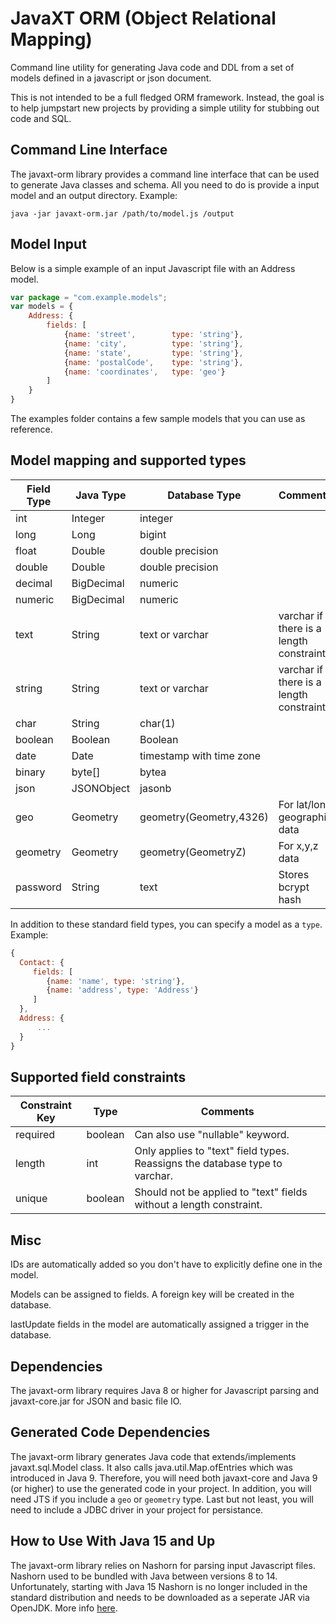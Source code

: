 # JavaXT ORM (Object Relational Mapping)
Command line utility for generating Java code and DDL from a set of models defined in a javascript or json document. 


This is not intended to be a full fledged ORM framework. Instead, the goal is to help jumpstart new projects by
providing a simple utility for stubbing out code and SQL.

## Command Line Interface
The javaxt-orm library provides a command line interface that can be used to generate Java classes 
and schema. All you need to do is provide a input model and an output directory. Example:
```
java -jar javaxt-orm.jar /path/to/model.js /output
```

## Model Input
Below is a simple example of an input Javascript file with an Address model. 
```javascript
var package = "com.example.models";
var models = {
    Address: {
        fields: [
            {name: 'street',        type: 'string'},
            {name: 'city',          type: 'string'},
            {name: 'state',         type: 'string'},
            {name: 'postalCode',    type: 'string'},
            {name: 'coordinates',   type: 'geo'}
        ]
    }
}
```

The examples folder contains a few sample models that you can use as reference.


## Model mapping and supported types


Field Type	| Java Type		| Database Type   | Comments
------------|-------------|-----------------|----------------------------
int		| Integer		| integer |
long		| Long			| bigint |
float		| Double		| double precision |
double		| Double		| double precision |
decimal		| BigDecimal		| numeric |
numeric		| BigDecimal		| numeric |
text		| String		| text or varchar | varchar if there is a length constraint
string		| String		| text or varchar | varchar if there is a length constraint
char		| String		| char(1) |
boolean		| Boolean		| Boolean |
date		| Date			| timestamp with time zone |
binary		| byte[]		| bytea |
json		| JSONObject		| jasonb |
geo		| Geometry		| geometry(Geometry,4326) | For lat/lon geographic data
geometry		| Geometry		| geometry(GeometryZ) | For x,y,z data
password	| String | text | Stores bcrypt hash

In addition to these standard field types, you can specify a model as a `type`. Example:

```javascript
{
  Contact: {
     fields: [
        {name: 'name', type: 'string'},
        {name: 'address', type: 'Address'}
     ]
  },
  Address: {
      ...
  }  
}
```


## Supported field constraints

Constraint Key	| Type		| Comments
----------------|---------|----------------------------------------------
required	| boolean	| Can also use "nullable" keyword.
length		| int		| Only applies to "text" field types. Reassigns the database type to varchar.
unique		| boolean	| Should not be applied to "text" fields without a length constraint.


## Misc

IDs are automatically added so you don't have to explicitly define one in the model.

Models can be assigned to fields. A foreign key will be created in the database.

lastUpdate fields in the model are automatically assigned a trigger in the database.


## Dependencies
The javaxt-orm library requires Java 8 or higher for Javascript parsing and javaxt-core.jar for JSON and basic file IO.


## Generated Code Dependencies
The javaxt-orm library generates Java code that extends/implements javaxt.sql.Model class. 
It also calls java.util.Map.ofEntries which was introduced in Java 9. 
Therefore, you will need both javaxt-core and Java 9 (or higher) to use the generated code
in your project. In addition, you will need JTS if you include a `geo` or `geometry` type.
Last but not least, you will need to include a JDBC driver in your project for persistance.


## How to Use With Java 15 and Up
The javaxt-orm library relies on Nashorn for parsing input Javascript files.
Nashorn used to be bundled with Java between versions 8 to 14. Unfortunately, starting with Java 15
Nashorn is no longer included in the standard distribution and needs to be downloaded as a seperate JAR via OpenJDK.
More info <a href="https://gist.github.com/pborissow/a1d8a7721d131b773235cca88dc0b88c">here</a>.
